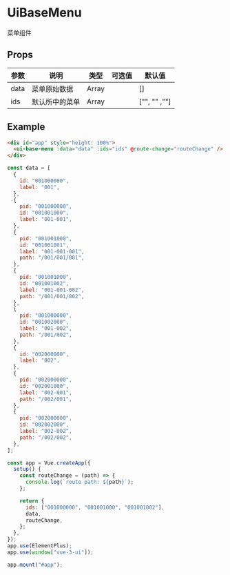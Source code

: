 # UiBaseMenu

菜单组件

## Props

| 参数 | 说明           | 类型  | 可选值 | 默认值       |
| ---- | -------------- | ----- | ------ | ------------ |
| data | 菜单原始数据   | Array |        | []           |
| ids  | 默认所中的菜单 | Array |        | ["", "" ,""] |

## Example

```html
<div id="app" style="height: 100%">
  <ui-base-menu :data="data" :ids="ids" @route-change="routeChange" />
</div>
```

```js
const data = [
  {
    id: "001000000",
    label: "001",
  },
  {
    pid: "001000000",
    id: "001001000",
    label: "001-001",
  },
  {
    pid: "001001000",
    id: "001001001",
    label: "001-001-001",
    path: "/001/001/001",
  },
  {
    pid: "001001000",
    id: "001001002",
    label: "001-001-002",
    path: "/001/001/002",
  },
  {
    pid: "001000000",
    id: "001002000",
    label: "001-002",
    path: "/001/002",
  },
  {
    id: "002000000",
    label: "002",
  },
  {
    pid: "002000000",
    id: "002001000",
    label: "002-001",
    path: "/002/001",
  },
  {
    pid: "002000000",
    id: "002002000",
    label: "002-002",
    path: "/002/002",
  },
];

const app = Vue.createApp({
  setup() {
    const routeChange = (path) => {
      console.log(`route path: ${path}`);
    };

    return {
      ids: ["001000000", "001001000", "001001002"],
      data,
      routeChange,
    };
  },
});
app.use(ElementPlus);
app.use(window["vue-3-ui"]);

app.mount("#app");
```
